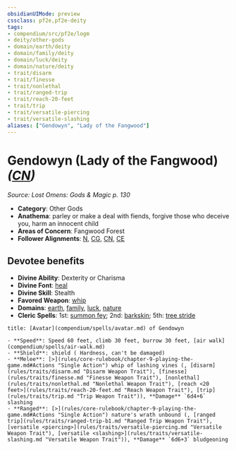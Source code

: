 ```yaml
---
obsidianUIMode: preview
cssclass: pf2e,pf2e-deity
tags:
- compendium/src/pf2e/logm
- deity/other-gods
- domain/earth/deity
- domain/family/deity
- domain/luck/deity
- domain/nature/deity
- trait/disarm
- trait/finesse
- trait/nonlethal
- trait/ranged-trip
- trait/reach-20-feet
- trait/trip
- trait/versatile-piercing
- trait/versatile-slashing
aliases: ["Gendowyn", "Lady of the Fangwood"]
---
```

# Gendowyn (Lady of the Fangwood) *([CN](rules/traits/cn-b1.md "Chaotic Neutral Alignment Trait"))*  
*Source: Lost Omens: Gods & Magic p. 130*  

- **Category**: Other Gods
- **Anathema**: parley or make a deal with fiends, forgive those who deceive you, harm an innocent child
- **Areas of Concern**: Fangwood Forest
- **Follower Alignments**: [N](rules/traits/n-b1.md "Neutral Alignment Trait"), [CG](rules/traits/cg-b1.md "Chaotic Good Alignment Trait"), [CN](rules/traits/cn-b1.md "Chaotic Neutral Alignment Trait"), [CE](rules/traits/ce-b1.md "Chaotic Evil Alignment Trait")

## Devotee benefits

- **Divine Ability**: Dexterity or Charisma
- **Divine Font**: [heal](heal.md)
- **Divine Skill**: Stealth
- **Favored Weapon**: [whip](whip.md)
- **Domains**: [earth](Reference/Compendium/Setting/domains.md#Earth), [family](Reference/Compendium/Setting/domains.md#Family), [luck](Reference/Compendium/Setting/domains.md#Luck), [nature](Reference/Compendium/Setting/domains.md#Nature)
- **Cleric Spells**: 1st: [summon fey](summon-fey.md); 2nd: [barkskin](barkskin.md); 5th: [tree stride](tree-stride.md)

```ad-embed-avatar
title: [Avatar](compendium/spells/avatar.md) of Gendowyn

- **Speed**: Speed 60 feet, climb 30 feet, burrow 30 feet, [air walk](compendium/spells/air-walk.md)
- **Shield**: shield ( Hardness, can't be damaged)
- **Melee**: [>](rules/core-rulebook/chapter-9-playing-the-game.md#Actions "Single Action") whip of lashing vines (, [disarm](rules/traits/disarm.md "Disarm Weapon Trait"), [finesse](rules/traits/finesse.md "Finesse Weapon Trait"), [nonlethal](rules/traits/nonlethal.md "Nonlethal Weapon Trait"), [reach <20 feet>](rules/traits/reach-20-feet.md "Reach Weapon Trait"), [trip](rules/traits/trip.md "Trip Weapon Trait")), **Damage** `6d4+6` slashing 
- **Ranged**: [>](rules/core-rulebook/chapter-9-playing-the-game.md#Actions "Single Action") nature's wrath unbound (, [ranged trip](rules/traits/ranged-trip-b1.md "Ranged Trip Weapon Trait"), [versatile <piercing>](rules/traits/versatile-piercing.md "Versatile Weapon Trait"), [versatile <slashing>](rules/traits/versatile-slashing.md "Versatile Weapon Trait")), **Damage** `6d6+3` bludgeoning 
```